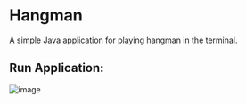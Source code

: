 # Hangman
A simple Java application for playing hangman in the terminal.

## Run Application:
![image](https://github.com/sidneyshafer/hangman/assets/66838571/f8f2eb68-1d89-489a-a3be-f6032ada7a24)

